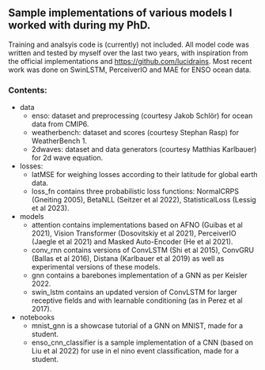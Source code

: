 ## Sample implementations of various models I worked with during my PhD. 
Training and analsyis code is (currently) not included. All model code was written and tested by myself over the last two years, with inspiration from the official implementations and https://github.com/lucidrains. 
Most recent work was done on SwinLSTM, PerceiverIO and MAE for ENSO ocean data.

### Contents:
- data
  - enso: dataset and preprocessing (courtesy Jakob Schlör) for ocean data from CMIP6.
  - weatherbench: dataset and scores (courtesy Stephan Rasp) for WeatherBench 1.
  - 2dwaves: dataset and data generators (courtesy Matthias Karlbauer) for 2d wave equation.
- losses:
  - latMSE for weighing losses according to their latitude for global earth data.
  - loss_fn contains three probabilistic loss functions: NormalCRPS (Gneiting 2005), BetaNLL (Seitzer et al 2022), StatisticalLoss (Lessig et al 2023).
- models
  - attention contains implementations based on AFNO (Guibas et al 2021), Vision Transformer (Dosovitskiy et al 2021), PerceiverIO (Jaegle et al 2021) and Masked Auto-Encoder (He et al 2021).
  - conv_rnn contains versions of ConvLSTM (Shi et al 2015), ConvGRU (Ballas et al 2016), Distana (Karlbauer et al 2019) as well as experimental versions of these models.
  - gnn contains a barebones implementation of a GNN as per Keisler 2022.
  - swin_lstm contains an updated version of ConvLSTM for larger receptive fields and with learnable conditioning (as in Perez et al 2017).
- notebooks
  - mnist_gnn is a showcase tutorial of a GNN on MNIST, made for a student.
  - enso_cnn_classifier is a sample implementation of a CNN (based on Liu et al 2022) for use in el nino event classification, made for a student.
